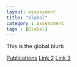```yaml
---
layout: assessment
title: "Global"
category : assessment
tags : [Global]
---
```


This is the global blurb

[Publications](www.google.com)
[Link 2](www.google.com)
[Link 3](www.google.com)